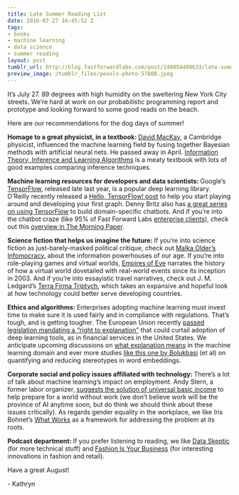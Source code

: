 ```yaml
---
title: Late Summer Reading List
date: 2016-07-27 16:45:52 Z
tags:
- books
- machine learning
- data science
- summer reading
layout: post
tumblr_url: http://blog.fastforwardlabs.com/post/148054489633/late-summer-reading-list
preview_image: /tumblr_files/pexels-photo-57808.jpeg
---
```


<p>It’s July 27. 89 degrees with high humidity on the sweltering New York City streets. We’re hard at work on our probabilistic programming report and prototype and looking forward to some good reads on the beach. </p><p>Here are our recommendations for the dog days of summer!</p><p><b>Homage to a great physicist, in a textbook: </b><a href="https://en.wikipedia.org/wiki/David_J._C._MacKay">David MacKay</a>, a Cambridge physicist, influenced the machine learning field by fusing together Bayesian methods with artificial neural nets. He passed away in April. <a href="https://www.amazon.com/Information-Theory-Inference-Learning-Algorithms/dp/0521642981/">Information Theory, Inference and Learning Algorithms</a> is a meaty textbook with lots of good examples comparing inference techniques. </p><p><b>Machine learning resources for developers and data scientists: </b>Google’s <a href="https://www.tensorflow.org/">TensorFlow</a>, released late last year, is a popular deep learning library. O’Reilly recently released a <a href="https://www.oreilly.com/learning/hello-tensorflow">Hello, TensorFlow! post</a> to help you start playing around and developing your first graph. Denny Britz also has <a href="http://www.wildml.com/2016/07/deep-learning-for-chatbots-2-retrieval-based-model-tensorflow/">a great series on using TensorFlow</a> to build domain-specific chatbots. And if you’re into the chatbot craze (like 95% of Fast Forward Labs <a href="http://venturebeat.com/2016/07/26/chatbots-will-make-a-splash-in-the-enterprise-first/?utm_source=dlvr.it&amp;utm_medium=twitter">enterprise clients</a>), check out this <a href="https://blog.acolyer.org/2016/06/28/a-survey-of-available-corpora-for-building-data-driven-dialogue-systems/">overview in The Morning Paper</a>. </p><p><b>Science fiction that helps us imagine the future: </b>If you’re into science fiction as just-barely-masked political critique, check out <a href="https://www.amazon.com/dp/B0151U75ME/ref=dp-kindle-redirect?_encoding=UTF8&amp;btkr=1#nav-subnav">Malka Older’s Infomocracy</a>, about the information powerhouses of our age. If you’re into role-playing games and virtual worlds, <a href="http://www.empiresofeve.com/">Empires of Eve</a> narrates the history of how a virtual world dovetailed with real-world events since its inception in 2003. And if you’re into essayistic travel narratives, check out J. M. Ledgard’s <a href="https://www.amazon.com/Terra-Firma-Triptych-Robots-Kindle-ebook/dp/B011I5QPEK#nav-subnav">Terra Firma Triptych</a>, which takes an expansive and hopeful look at how technology could better serve developing countries. </p><p><b>Ethics and algorithms: </b>Enterprises adopting machine learning must invest time to make sure it is used fairly and in compliance with regulations. That’s tough, and is getting tougher. The European Union recently <a href="http://arxiv.org/pdf/1606.08813v1.pdf">passed legislation mandating a “right to explanation”</a> that could curtail adoption of deep learning tools, as in financial services in the United States. We anticipate upcoming discussions on <a href="https://www.andrew.cmu.edu/user/danupam/datta-sen-zick-oakland16.pdf">what explanation means</a> in the machine learning domain and ever more studies <a href="https://arxiv.org/abs/1606.06121">like this one by Bolukbasi</a> (et al) on quantifying and reducing stereotypes in word embeddings. </p><p><b>Corporate social and policy issues affiliated with technology: </b>There’s a lot of talk about machine learning’s impact on employment. Andy Stern, a former labor organizer, <a href="https://www.amazon.com/dp/B01BZ7XJFE/ref=dp-kindle-redirect?_encoding=UTF8&amp;btkr=1#nav-subnav">suggests the solution of universal basic income</a> to help prepare for a world without work (we don’t believe work will be the province of AI anytime soon, but do think we should think about these issues critically). As regards gender equality in the workplace, we like Iris Bohnet’s <a href="https://www.amazon.com/What-Works-Gender-Equality-Design/dp/0674089030/ref=sr_1_1?ie=UTF8&amp;qid=1468245155&amp;sr=8-1&amp;keywords=what+works+gender+equality+by+design">What Works</a> as a framework for addressing the problem at its roots. </p><p><b>Podcast department: </b>If you prefer listening to reading, we like <a href="http://dataskeptic.com/">Data Skeptic</a> (for more technical stuff) and <a href="http://fashionisyourbusiness.com/">Fashion Is Your Business</a> (for interesting innovations in fashion and retail). </p><p>Have a great August! </p><p>- Kathryn</p>
